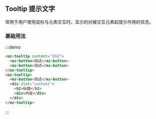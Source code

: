 ## Tooltip 提示文字

常用于用户使用鼠标与元素交互时，显示的对被交互元素起提示作用的信息。

### 基础用法
:::demo
```html
<mz-tooltip content="测试">
  <mz-button>测试</mz-button>
  <mz-button>测试</mz-button>
</mz-tooltip>
<mz-tooltip>
  <mz-button>测试</mz-button>
  <div slot="content">
    <h2>标题</h2>
    <div>内容</div>
  </div>
</mz-tooltip>
```
:::